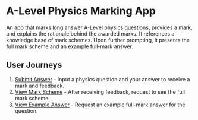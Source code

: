 # A-Level Physics Marking App

An app that marks long answer A-Level physics questions, provides a mark, and explains the rationale behind the awarded marks. It references a knowledge base of mark schemes. Upon further prompting, it presents the full mark scheme and an example full-mark answer.

## User Journeys

1. [Submit Answer](docs/journeys/submit-answer.md) - Input a physics question and your answer to receive a mark and feedback.
2. [View Mark Scheme](docs/journeys/view-mark-scheme.md) - After receiving feedback, request to see the full mark scheme.
3. [View Example Answer](docs/journeys/view-example-answer.md) - Request an example full-mark answer for the question.
